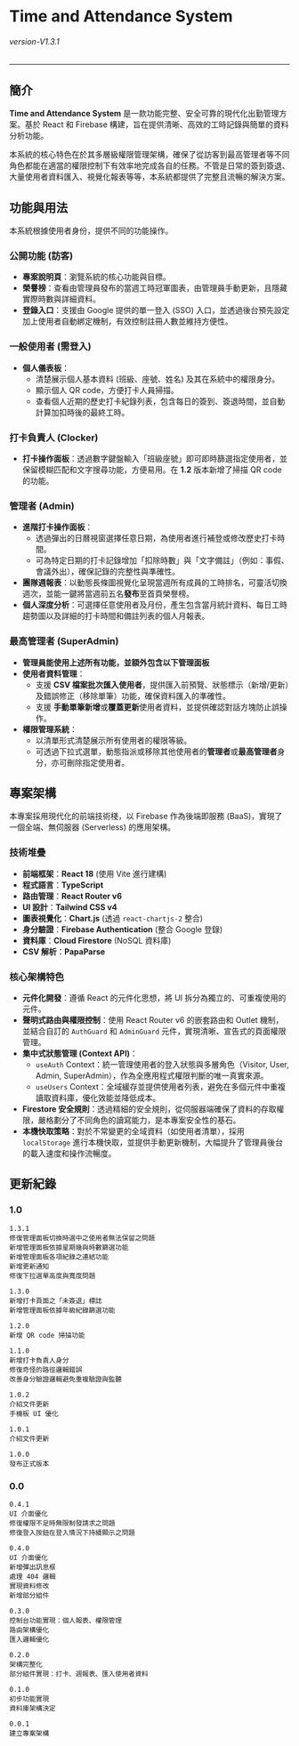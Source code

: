 # Time and Attendance System

###### _version-V1.3.1_

---

## 簡介

**Time and Attendance System** 是一款功能完整、安全可靠的現代化出勤管理方案。基於 React 和 Firebase 構建，旨在提供清晰、高效的工時記錄與簡單的資料分析功能。

本系統的核心特色在於其多層級權限管理架構，確保了從訪客到最高管理者等不同角色都能在適當的權限控制下有效率地完成各自的任務。不管是日常的簽到簽退、大量使用者資料匯入、視覺化報表等等，本系統都提供了完整且流暢的解決方案。

## 功能與用法

本系統根據使用者身份，提供不同的功能操作。

### 公開功能 (訪客)

- **專案說明頁**：瀏覽系統的核心功能與目標。
- **榮譽榜**：查看由管理員發布的當週工時冠軍圖表，由管理員手動更新，且隱藏實際時數與詳細資料。
- **登錄入口**：支援由 Google 提供的單一登入 (SSO) 入口，並透過後台預先設定加上使用者自動綁定機制，有效控制註冊人數並維持方便性。

### 一般使用者 (需登入)

- **個人儀表板**：
  - 清楚展示個人基本資料 (班級、座號、姓名) 及其在系統中的權限身分。
  - 顯示個人 QR code，方便打卡人員掃描。
  - 查看個人近期的歷史打卡紀錄列表，包含每日的簽到、簽退時間，並自動計算加扣時後的最終工時。

### 打卡負責人 (Clocker)
- **打卡操作面板**：透過數字鍵盤輸入「班級座號」即可即時篩選指定使用者，並保留模糊匹配和文字搜尋功能，方便易用。在 **1.2** 版本新增了掃描 QR code 的功能。

### 管理者 (Admin)
- **進階打卡操作面板**：
  - 透過彈出的日曆視窗選擇任意日期，為使用者進行補登或修改歷史打卡時間。
  - 可為特定日期的打卡記錄增加「扣除時數」與「文字備註」（例如：事假、會議外出），確保記錄的完整性與準確性。
- **團隊週報表**：以動態長條圖視覺化呈現當週所有成員的工時排名，可靈活切換週次，並能一鍵將當週前五名**發布**至首頁榮譽榜。
- **個人深度分析**：可選擇任意使用者及月份，產生包含當月統計資料、每日工時趨勢圖以及詳細的打卡時間和備註列表的個人月報表。

### 最高管理者 (SuperAdmin)

- **管理員能使用上述所有功能，並額外包含以下管理面板**
- **使用者資料管理**：
  - 支援 **CSV 檔案批次匯入使用者**，提供匯入前預覽、狀態標示（新增/更新）及錯誤修正（移除單筆）功能，確保資料匯入的準確性。
  - 支援 **手動單筆新增**或**覆蓋更新**使用者資料，並提供確認對話方塊防止誤操作。
- **權限管理系統**：
  - 以清單形式清楚展示所有使用者的權限等級。
  - 可透過下拉式選單，動態指派或移除其他使用者的**管理者**或**最高管理者**身分，亦可刪除指定使用者。

## 專案架構

本專案採用現代化的前端技術棧，以 Firebase 作為後端即服務 (BaaS)，實現了一個全端、無伺服器 (Serverless) 的應用架構。

### 技術堆疊

- **前端框架**：**React 18** (使用 Vite 進行建構)
- **程式語言**：**TypeScript**
- **路由管理**：**React Router v6**
- **UI 設計**：**Tailwind CSS v4**
- **圖表視覺化**：**Chart.js** (透過 `react-chartjs-2` 整合)
- **身分驗證**：**Firebase Authentication** (整合 Google 登錄)
- **資料庫**：**Cloud Firestore** (NoSQL 資料庫)
- **CSV 解析**：**PapaParse**

### 核心架構特色

- **元件化開發**：遵循 React 的元件化思想，將 UI 拆分為獨立的、可重複使用的元件。
- **聲明式路由與權限控制**：使用 React Router v6 的嵌套路由和 Outlet 機制，並結合自訂的 `AuthGuard` 和 `AdminGuard` 元件，實現清晰、宣告式的頁面權限管理。
- **集中式狀態管理 (Context API)**：
  - `useAuth` Context：統一管理使用者的登入狀態與多層角色（Visitor, User, Admin, SuperAdmin），作為全應用程式權限判斷的唯一真實來源。
  - `useUsers` Context：全域緩存並提供使用者列表，避免在多個元件中重複讀取資料庫，優化效能並降低成本。
- **Firestore 安全規則**：透過精細的安全規則，從伺服器端確保了資料的存取權限，嚴格劃分了不同角色的讀寫能力，是本專案安全性的基石。
- **本機快取策略**：對於不常變更的全域資料（如使用者清單），採用 `localStorage` 進行本機快取，並提供手動更新機制，大幅提升了管理員後台的載入速度和操作流暢度。

## 更新紀錄

### 1.0

```
1.3.1
修復管理面板切換時選中之使用者無法保留之問題
新增管理面板依據星期幾與時數篩選功能
新增管理面板各項紀錄之連結功能
新增更新通知
修復下拉選單高度與寬度問題

1.3.0
新增打卡頁面之「未簽退」標誌
新增管理面板依據年級紀錄篩選功能

1.2.0
新增 QR code 掃描功能

1.1.0
新增打卡負責人身分
修復奇怪的路徑邏輯錯誤
改善身分驗證邏輯避免重複驗證與監聽

1.0.2
介紹文件更新
手機板 UI 優化

1.0.1
介紹文件更新

1.0.0
發布正式版本
```

### 0.0

```
0.4.1
UI 介面優化
修復權限不足時無限制發請求之問題
修復登入按鈕在登入情況下持續顯示之問題

0.4.0
UI 介面優化
新增彈出訊息框
處理 404 邏輯
實現資料修改
新增部分組件

0.3.0
控制台功能實現：個人報表、權限管理
路由架構優化
匯入邏輯優化

0.2.0
架構完整化
部分組件實現：打卡、週報表、匯入使用者資料

0.1.0
初步功能實現
資料庫架構決定

0.0.1
建立專案架構

```
